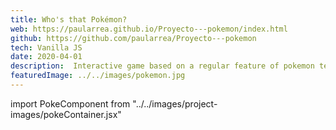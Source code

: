 ```yaml
---
title: Who's that Pokémon?
web: https://paularrea.github.io/Proyecto---pokemon/index.html
github: https://github.com/paularrea/Proyecto---pokemon
tech: Vanilla JS
date: 2020-04-01
description:  Interactive game based on a regular feature of pokemon television episodes where the viwer guess the pokemon previusly shown as a dark silouette.
featuredImage: ../../images/pokemon.jpg
---
```

import PokeComponent from "../../images/project-images/pokeContainer.jsx"

<PokeComponent/>
